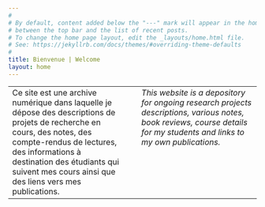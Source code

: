 ```yaml
---
#
# By default, content added below the "---" mark will appear in the home page
# between the top bar and the list of recent posts.
# To change the home page layout, edit the _layouts/home.html file.
# See: https://jekyllrb.com/docs/themes/#overriding-theme-defaults
#
title: Bienvenue | Welcome
layout: home
---
```


<table>
  <tr>
    <td width="48%" valign="top">
      Ce site est une archive numérique dans laquelle je dépose des descriptions de projets de recherche en cours, des notes, des compte-rendus de lectures, des informations à destination des étudiants qui suivent mes cours ainsi que des liens vers mes publications.
    </td>
    <td width="4%">
    </td>
    <td width="48%" valign="top"><i>This website is a depository for ongoing research projects descriptions, various notes, book reviews, course details for my students and links to my own publications.</i>
    </td>
  </tr>
</table>
 
